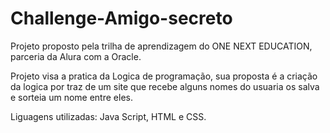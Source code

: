 # Challenge-Amigo-secreto
Projeto proposto pela trilha de aprendizagem do ONE NEXT EDUCATION, parceria da Alura com a Oracle.

Projeto visa a pratica da Logica de programação, sua proposta é a criação da logica por traz de um site que recebe alguns nomes do usuaria os salva e sorteia um nome entre eles. 

Liguagens utilizadas: Java Script, HTML e CSS.
